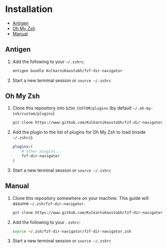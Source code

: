 # Installation

- [Antigen](#antigen)
- [Oh My Zsh](#oh-my-zsh)
- [Manual](#manual)

## Antigen

1. Add the following to your `~/.zshrc`.
    ```sh
    antigen bundle KulkarniKaustubh/fzf-dir-navigator
    ```

2. Start a new terminal session or `source ~/.zshrc`

## Oh My Zsh

1. Clone this repository into `$ZSH_CUSTOM/plugins` (by default `~/.oh-my-zsh/custom/plugins`)

    ```sh
    git clone https://www.github.com/KulkarniKaustubh/fzf-dir-navigator ${ZSH_CUSTOM:-~/.oh-my-zsh/custom}/plugins/fzf-dir-navigator
    ```

2. Add the plugin to the list of plugins for Oh My Zsh to load (inside `~/.zshrc`):

    ```sh
    plugins=( 
        # other plugins...
        fzf-dir-navigator
    )
    ```

3. Start a new terminal session or `source ~/.zshrc`

## Manual

1. Clone this repository somewhere on your machine. This guide will assume `~/.zsh/fzf-dir-navigator`.

    ```sh
    git clone https://www.github.com/KulkarniKaustubh/fzf-dir-navigator ~/.zsh/fzf-dir-navigator
    ```

2. Add the following to your `.zshrc`:

    ```sh
    source ~/.zsh/fzf-dir-navigator/fzf-dir-navigator.zsh
    ```

3. Start a new terminal session or `source ~/.zshrc`

